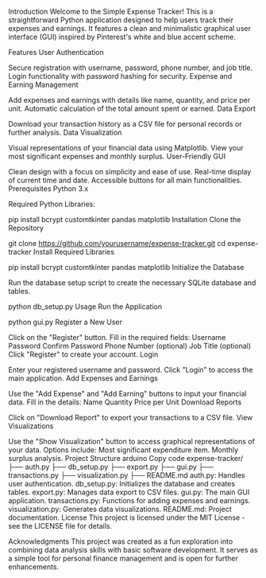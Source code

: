 Introduction
Welcome to the Simple Expense Tracker! This is a straightforward Python application designed to help users track their expenses and earnings. It features a clean and minimalistic graphical user interface (GUI) inspired by Pinterest's white and blue accent scheme.

Features
User Authentication

Secure registration with username, password, phone number, and job title.
Login functionality with password hashing for security.
Expense and Earning Management

Add expenses and earnings with details like name, quantity, and price per unit.
Automatic calculation of the total amount spent or earned.
Data Export

Download your transaction history as a CSV file for personal records or further analysis.
Data Visualization

Visual representations of your financial data using Matplotlib.
View your most significant expenses and monthly surplus.
User-Friendly GUI

Clean design with a focus on simplicity and ease of use.
Real-time display of current time and date.
Accessible buttons for all main functionalities.
Prerequisites
Python 3.x

Required Python Libraries:


pip install bcrypt customtkinter pandas matplotlib
Installation
Clone the Repository


git clone https://github.com/yourusername/expense-tracker.git
cd expense-tracker
Install Required Libraries


pip install bcrypt customtkinter pandas matplotlib
Initialize the Database

Run the database setup script to create the necessary SQLite database and tables.


python db_setup.py
Usage
Run the Application


python gui.py
Register a New User

Click on the "Register" button.
Fill in the required fields:
Username
Password
Confirm Password
Phone Number (optional)
Job Title (optional)
Click "Register" to create your account.
Login

Enter your registered username and password.
Click "Login" to access the main application.
Add Expenses and Earnings

Use the "Add Expense" and "Add Earning" buttons to input your financial data.
Fill in the details:
Name
Quantity
Price per Unit
Download Reports

Click on "Download Report" to export your transactions to a CSV file.
View Visualizations

Use the "Show Visualization" button to access graphical representations of your data.
Options include:
Most significant expenditure item.
Monthly surplus analysis.
Project Structure
arduino
Copy code
expense-tracker/
├── auth.py
├── db_setup.py
├── export.py
├── gui.py
├── transactions.py
├── visualization.py
├── README.md
auth.py: Handles user authentication.
db_setup.py: Initializes the database and creates tables.
export.py: Manages data export to CSV files.
gui.py: The main GUI application.
transactions.py: Functions for adding expenses and earnings.
visualization.py: Generates data visualizations.
README.md: Project documentation.
License
This project is licensed under the MIT License - see the LICENSE file for details.

Acknowledgments
This project was created as a fun exploration into combining data analysis skills with basic software development. It serves as a simple tool for personal finance management and is open for further enhancements.


